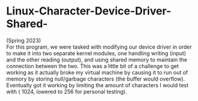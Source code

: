 # Linux-Character-Device-Driver-Shared-
(Spring 2023)<br>For this program, we were tasked with modifying our device driver in order to make it into two separate kernel modules, one handling writing (input) and the other reading (output), and using shared memory to maintain the connection between the two. This was a little bit of a challenge to get working as it actually broke my virtual machine by causing it to run out of memory by storing null/garbage characters (the buffer would overflow). Eventually got it working by limiting the amount of characters I would test with ( 1024, lowered to 256 for personal testing).
